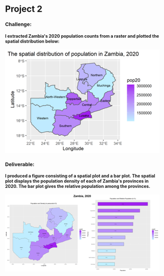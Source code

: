 # Project 2
### Challenge:
#### I extracted Zambia's 2020 population counts from a raster and plotted the spatial distribution below:
![](zmb_pop20.png)

### Deliverable:
#### I produced a figure consisting of a spatial plot and a bar plot. The spatial plot displays the population density of each of Zambia's provinces in 2020. The bar plot gives the relative population among the provinces.
![](zmb_fig_pop20.png)
